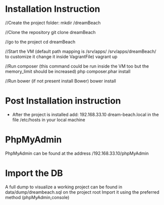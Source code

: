 # Installation Instruction

 //Create the project folder: 
 mkdir <path>/dreamBeach
 
 //Clone the repository
 git clone <repository-name> dreamBeach
 
 //go to the project
 cd dreamBeach
 
 //Start the VM (default path mapping is /srv/apps/ /srv/apps/dreamBeach/ to customize it change it inside VagrantFile)
 vagrant up
 
 //Run composer (this command could be run inside the VM too but the memory_limit should be increased) 
 php composer.phar install
 
 //Run bower (if not present install Bower)
 bower install  
   
# Post Installation instruction
 - After the project is installed add:
     192.168.33.10 dream-beach.local
   in the file /etc/hosts in your local machine
   
# PhpMyAdmin
  PhpMyAdmin can be found at the address /192.168.33.10/phpMyAdmin

# Import the DB  
  A full dump to visualize a working project can be found in data/dump/dreambeach.sql on the project root
  Import it using the preferred method (phpMyAdmin,console)
  
  
  